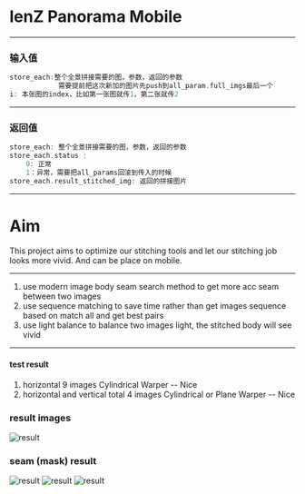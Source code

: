 # lenZ Panorama Mobile 

---
### 输入值
``` C
store_each:整个全景拼接需要的图，参数，返回的参数
            需要提前把这次新加的图片先push到all_param.full_imgs最后一个
i: 本张图的index，比如第一张图就传1，第二张就传2
```
---
### 返回值


``` C
store_each: 整个全景拼接需要的图，参数，返回的参数
store_each.status : 
    0: 正常
    1：异常，需要把all_params回滚到传入的时候
store_each.result_stitched_img: 返回的拼接图片
```




---
# Aim
This project aims to optimize our stitching tools and let our stitching job looks more vivid. And can be place on mobile. 
 
---
1. use modern image body seam search method to get more acc seam between two images
2. use sequence matching to save time rather than get images sequence based on match all and get best pairs
3. use light balance to balance two images light, the stitched body will see vivid

---
#### test result
1. horizontal 9 images Cylindrical Warper -- Nice
2. horizontal and vertical total 4 images Cylindrical or Plane Warper -- Nice
### result images 
![result](./result.jpeg)
### seam (mask) result
![result](./mask1.jpeg)
![result](./mask2.jpeg)
![result](./mask3.jpeg)